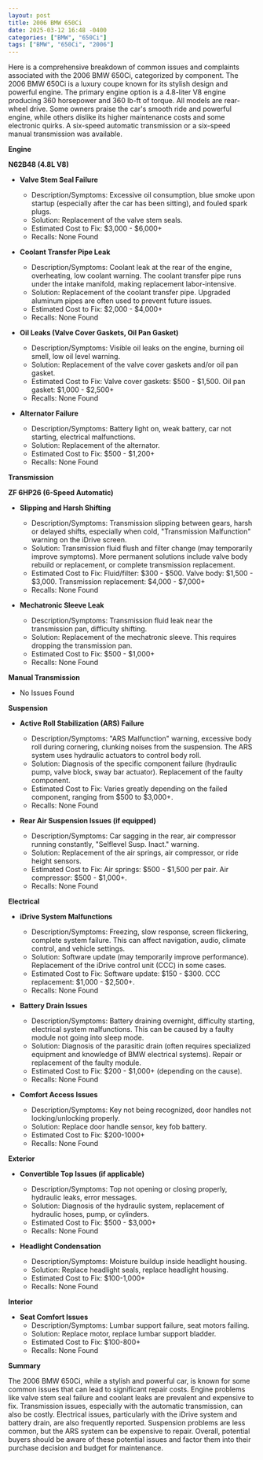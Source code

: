```yaml
---
layout: post
title: 2006 BMW 650Ci
date: 2025-03-12 16:48 -0400
categories: ["BMW", "650Ci"]
tags: ["BMW", "650Ci", "2006"]
---
```

Here is a comprehensive breakdown of common issues and complaints associated with the 2006 BMW 650Ci, categorized by component. The 2006 BMW 650Ci is a luxury coupe known for its stylish design and powerful engine. The primary engine option is a 4.8-liter V8 engine producing 360 horsepower and 360 lb-ft of torque. All models are rear-wheel drive. Some owners praise the car's smooth ride and powerful engine, while others dislike its higher maintenance costs and some electronic quirks. A six-speed automatic transmission or a six-speed manual transmission was available.

**Engine**

**N62B48 (4.8L V8)**

*   **Valve Stem Seal Failure**
    *   Description/Symptoms: Excessive oil consumption, blue smoke upon startup (especially after the car has been sitting), and fouled spark plugs.
    *   Solution: Replacement of the valve stem seals.
    *   Estimated Cost to Fix: $3,000 - $6,000+
    *   Recalls: None Found

*   **Coolant Transfer Pipe Leak**
    *   Description/Symptoms: Coolant leak at the rear of the engine, overheating, low coolant warning. The coolant transfer pipe runs under the intake manifold, making replacement labor-intensive.
    *   Solution: Replacement of the coolant transfer pipe. Upgraded aluminum pipes are often used to prevent future issues.
    *   Estimated Cost to Fix: $2,000 - $4,000+
    *   Recalls: None Found

*   **Oil Leaks (Valve Cover Gaskets, Oil Pan Gasket)**
    *   Description/Symptoms: Visible oil leaks on the engine, burning oil smell, low oil level warning.
    *   Solution: Replacement of the valve cover gaskets and/or oil pan gasket.
    *   Estimated Cost to Fix: Valve cover gaskets: $500 - $1,500. Oil pan gasket: $1,000 - $2,500+
    *   Recalls: None Found

*   **Alternator Failure**
    *   Description/Symptoms: Battery light on, weak battery, car not starting, electrical malfunctions.
    *   Solution: Replacement of the alternator.
    *   Estimated Cost to Fix: $500 - $1,200+
    *   Recalls: None Found

**Transmission**

**ZF 6HP26 (6-Speed Automatic)**

*   **Slipping and Harsh Shifting**
    *   Description/Symptoms: Transmission slipping between gears, harsh or delayed shifts, especially when cold, "Transmission Malfunction" warning on the iDrive screen.
    *   Solution: Transmission fluid flush and filter change (may temporarily improve symptoms). More permanent solutions include valve body rebuild or replacement, or complete transmission replacement.
    *   Estimated Cost to Fix: Fluid/filter: $300 - $500. Valve body: $1,500 - $3,000. Transmission replacement: $4,000 - $7,000+
    *   Recalls: None Found

*   **Mechatronic Sleeve Leak**
    *   Description/Symptoms: Transmission fluid leak near the transmission pan, difficulty shifting.
    *   Solution: Replacement of the mechatronic sleeve. This requires dropping the transmission pan.
    *   Estimated Cost to Fix: $500 - $1,000+
    *   Recalls: None Found

**Manual Transmission**

*   No Issues Found

**Suspension**

*   **Active Roll Stabilization (ARS) Failure**
    *   Description/Symptoms: "ARS Malfunction" warning, excessive body roll during cornering, clunking noises from the suspension. The ARS system uses hydraulic actuators to control body roll.
    *   Solution: Diagnosis of the specific component failure (hydraulic pump, valve block, sway bar actuator). Replacement of the faulty component.
    *   Estimated Cost to Fix: Varies greatly depending on the failed component, ranging from $500 to $3,000+.
    *   Recalls: None Found

*   **Rear Air Suspension Issues (if equipped)**
    *   Description/Symptoms: Car sagging in the rear, air compressor running constantly, "Selflevel Susp. Inact." warning.
    *   Solution: Replacement of the air springs, air compressor, or ride height sensors.
    *   Estimated Cost to Fix: Air springs: $500 - $1,500 per pair. Air compressor: $500 - $1,000+.
    *   Recalls: None Found

**Electrical**

*   **iDrive System Malfunctions**
    *   Description/Symptoms: Freezing, slow response, screen flickering, complete system failure. This can affect navigation, audio, climate control, and vehicle settings.
    *   Solution: Software update (may temporarily improve performance). Replacement of the iDrive control unit (CCC) in some cases.
    *   Estimated Cost to Fix: Software update: $150 - $300. CCC replacement: $1,000 - $2,500+.
    *   Recalls: None Found

*   **Battery Drain Issues**
    *   Description/Symptoms: Battery draining overnight, difficulty starting, electrical system malfunctions. This can be caused by a faulty module not going into sleep mode.
    *   Solution: Diagnosis of the parasitic drain (often requires specialized equipment and knowledge of BMW electrical systems). Repair or replacement of the faulty module.
    *   Estimated Cost to Fix: $200 - $1,000+ (depending on the cause).
    *   Recalls: None Found

*   **Comfort Access Issues**
    * Description/Symptoms: Key not being recognized, door handles not locking/unlocking properly.
    * Solution: Replace door handle sensor, key fob battery.
    * Estimated Cost to Fix: $200-1000+
    * Recalls: None Found

**Exterior**

*   **Convertible Top Issues (if applicable)**
    *   Description/Symptoms: Top not opening or closing properly, hydraulic leaks, error messages.
    *   Solution: Diagnosis of the hydraulic system, replacement of hydraulic hoses, pump, or cylinders.
    *   Estimated Cost to Fix: $500 - $3,000+
    *   Recalls: None Found

*   **Headlight Condensation**
    * Description/Symptoms: Moisture buildup inside headlight housing.
    * Solution: Replace headlight seals, replace headlight housing.
    * Estimated Cost to Fix: $100-1,000+
    * Recalls: None Found

**Interior**

*   **Seat Comfort Issues**
    * Description/Symptoms: Lumbar support failure, seat motors failing.
    * Solution: Replace motor, replace lumbar support bladder.
    * Estimated Cost to Fix: $100-800+
    * Recalls: None Found

**Summary**

The 2006 BMW 650Ci, while a stylish and powerful car, is known for some common issues that can lead to significant repair costs. Engine problems like valve stem seal failure and coolant leaks are prevalent and expensive to fix. Transmission issues, especially with the automatic transmission, can also be costly. Electrical issues, particularly with the iDrive system and battery drain, are also frequently reported. Suspension problems are less common, but the ARS system can be expensive to repair. Overall, potential buyers should be aware of these potential issues and factor them into their purchase decision and budget for maintenance.

